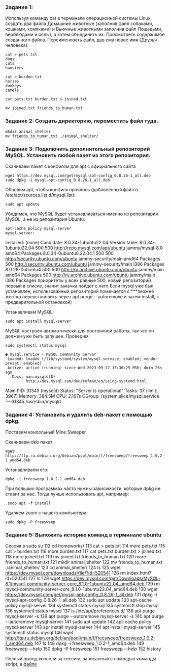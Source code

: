 ### Задание 1:
Используя команду cat в терминале операционной системы Linux, создать
два файла Домашние животные (заполнив файл собаками, кошками,
хомяками) и Вьючные животными заполнив файл Лошадьми, верблюдами и
ослы), а затем объединить их. Просмотреть содержимое созданного файла.
Переименовать файл, дав ему новое имя (Друзья человека).

    cat > pets.txt
    dogs
    cats
    hamsters

    cat > burden.txt
    horses
    donkeys
    camels

    cat pets.txt burden.txt > joined.txt

    mv joined.txt friends_to_human.txt


### Задание 2: Создать директорию, переместить файл туда.


    mkdir animal_shelter
    mv friends_to_human.txt ./animal_shelter/

### Задание 3: Подключить дополнительный репозиторий MySQL. Установить любой пакет из этого репозитория.
 

Скачиваем пакет c конфигом для apt c официального сайта 

    wget https://dev.mysql.com/get/mysql-apt-config_0.8.26-1_all.deb
    sudo dpkg -i mysql-apt-config_0.8.26-1_all.deb

Обновим apt, чтобы конфиги прочлись (добавленный файл в /etc/apt/sources.list.d/mysql.list):

    sudo apt update

Убедимся, что MySQL будет устанавливаться именно из репозитария MySQL, а не из репозитария Ubuntu:

    apt-cache policy mysql-server
    mysql-server:
  Installed: (none)
  Candidate: 8.0.34-1ubuntu22.04
  Version table:
     8.0.34-1ubuntu22.04 500
        500 http://repo.mysql.com/apt/ubuntu jammy/mysql-8.0 amd64 Packages
     8.0.34-0ubuntu0.22.04.1 500
        500 http://security.ubuntu.com/ubuntu jammy-security/main amd64 Packages
        500 http://security.ubuntu.com/ubuntu jammy-security/main i386 Packages
     8.0.28-0ubuntu4 500
        500 http://ru.archive.ubuntu.com/ubuntu jammy/main amd64 Packages
        500 http://ru.archive.ubuntu.com/ubuntu jammy/main i386 Packages
приоритеты у всех равные 500, новый репозиторий первый в списке, значит закачка пойдет с него
Если mysql уже был установлен, использованный репозиторий помечается с ***(можно жестко переустановить через apt purge --autoremove и затем install, с предварительной остановкой)

Устанавливам MySQL:

    sudo apt install mysql-server

MySQL настроен автоматически для постоянной работы, так что он должен уже быть запущен. Проверим:

    sudo systemctl status mysql

    ● mysql.service - MySQL Community Server
     Loaded: loaded (/lib/systemd/system/mysql.service; enabled; vendor preset: enabled)
     Active: active (running) since Wed 2023-09-27 15:30:25 MSK; 4min 26s ago
       Docs: man:mysqld(8)
             http://dev.mysql.com/doc/refman/en/using-systemd.html
   Main PID: 31345 (mysqld)
     Status: "Server is operational"
      Tasks: 37 (limit: 3967)
     Memory: 384.5M
        CPU: 2.167s
     CGroup: /system.slice/mysql.service
             └─31345 /usr/sbin/mysqld



### Задание 4: Установить и удалить deb-пакет с помощью dpkg.


Поставим консольный Mine Sweeper

Скачиваем deb пакет:

    wget http://ftp.ru.debian.org/debian/pool/main/f/freesweep/freesweep_1.0.2-1_amd64.deb

Устанавливаем его:

    dpkg -i freesweep_1.0.2-1_amd64.deb

При больших программах часто нужны зависимости, которые dpkg не ставит за нас. Тогда лучше использовать apt, например:
    
     sudo apt -f install

Удаляем zoom с нашего компьютера:

    sudo dpkg -P freesweep

### Задание 5: Выложить историю команд в терминале ubuntu
Сессия в sudo su
112  cd homeworks/
  113  cat > pets.txt
  114  more pets.txt
  115  cat > burden.txt
  116  more burden.txt
  117  cat pets.txt burden.txt > joined.txt
  118  more joined.txt 
  119  mv joined.txt friends_to_human.txt
  120  more friends_to_human.txt 
  121  mkdir animal_shelter
  122  mv friends_to_human.txt ./animal_shelter/
  123  cd animal_shelter/
  124  ls
  125  wget https://dev.mysql.com/downloads/file/?id=520541
  126  rm index.html\?id\=520541 
  127  ls
  128  wget https://dev.mysql.com/get/Downloads/MySQL-8.1/mysql-community-server-core_8.1.0-1ubuntu22.04_amd64.deb
  129  rm mysql-community-server-core_8.1.0-1ubuntu22.04_amd64.deb 
  130  wget https://dev.mysql.com/get/mysql-apt-config_0.8.26-1_all.deb
  131  dpkg -i mysql-apt-config_0.8.26-1_all.deb 
  132  sudo apt update
  133  apt-cache policy mysql-server
  134  systemctl status mysql
  135  systemctl stop mysql 
  136  systemctl status mysql
  137  ls /etc/apt/preferences.d/
  138  apt purge mysql-server -s
  139  apt purge --autoremove mysql-server -s
  140  apt purge --autoremove mysql-server
  141  sudo apt update
  142  apt-cache policy mysql-server
  143  apr install mysql-server
  144  apt install mysql-server
  145  systemctl status mysql
  146  wget http://ftp.ru.debian.org/debian/pool/main/f/freesweep/freesweep_1.0.2-1_amd64.deb
  147  ls
  148  dpkg -i freesweep_1.0.2-1_amd64.deb 
  149  freesweep --help
  150  dpkg -P freesweep
  151  freesweep --help
  152  history

Полный вывод консоли за сессию, записанный с помощью команды script, в [файле](typescript%20linux%20session.txt) 